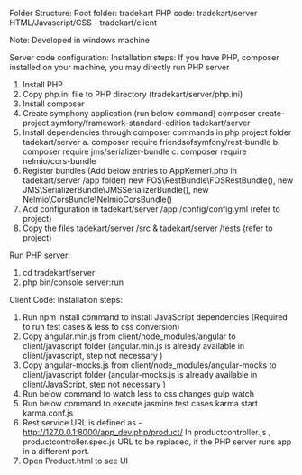 Folder Structure:
Root folder: tradekart
PHP code: tradekart/server
HTML/Javascript/CSS -  tradekart/client


Note: Developed in windows machine 


Server code configuration:
Installation steps:
If you have PHP, composer installed on your machine, you may directly run PHP server
1.	Install PHP
2.	Copy php.ini file to PHP directory (tradekart/server/php.ini)
3.	Install composer
4.	Create symphony application (run below command)
 composer create-project symfony/framework-standard-edition tadekart/server
5.	Install dependencies through composer commands in php project folder tadekart/server
a.	composer require friendsofsymfony/rest-bundle
b.	composer require jms/serializer-bundle
c.	composer require nelmio/cors-bundle
6.	Register bundles (Add below entries to AppKernerl.php in tadekart/server /app folder)
new FOS\RestBundle\FOSRestBundle(),
new JMS\SerializerBundle\JMSSerializerBundle(),
new Nelmio\CorsBundle\NelmioCorsBundle()
7.	Add configuration in tadekart/server /app /config/config.yml (refer to project)
8.	Copy the files tadekart/server /src  & tadekart/server /tests  (refer to project)

Run PHP server:
1.	cd tradekart/server
2.	 php bin/console server:run


Client Code:
Installation steps:
1.	Run npm install command  to install JavaScript dependencies
 (Required to run test cases & less to css conversion)
2.	Copy angular.min.js from client/node_modules/angular to client/javascript folder
(angular.min.js is  already available in client/javascript, step not necessary )
3.	Copy angular-mocks.js from client/node_modules/angular-mocks to client/javascript folder
(angular-mocks.js is  already available in client/JavaScript, step not necessary )
4.	Run below command to watch less to css changes
gulp watch
5.	Run below command to execute jasmine test cases
karma start karma.conf.js
6.	Rest service URL is defined as   - http://127.0.0.1:8000/app_dev.php/product/
In productcontroller.js , productcontroller.spec.js
URL to be replaced, if the PHP server runs app in a different port.
7. Open Product.html to see UI
